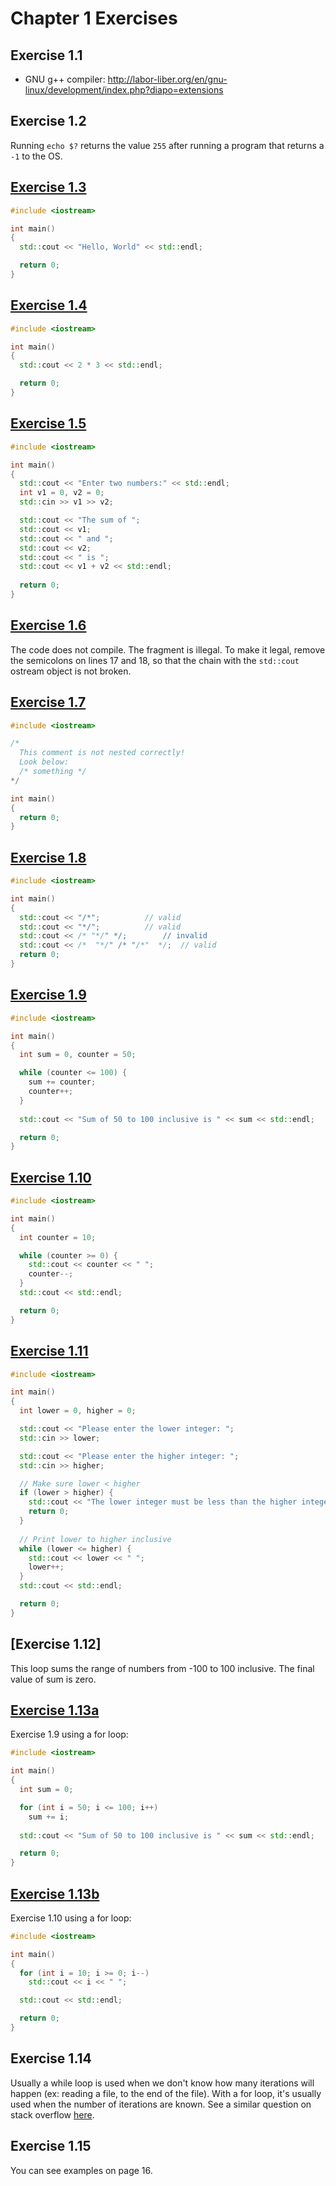 # Chapter 1 Exercises

## Exercise 1.1
- GNU g++ compiler: http://labor-liber.org/en/gnu-linux/development/index.php?diapo=extensions

## Exercise 1.2
Running `echo $?` returns the value `255` after running a program that returns a `-1` to the OS.

## [Exercise 1.3](ex1-3.cpp)
```cpp
#include <iostream>

int main()
{
  std::cout << "Hello, World" << std::endl;

  return 0;
}
```

## [Exercise 1.4](ex1-4.cpp)
```cpp
#include <iostream>

int main()
{
  std::cout << 2 * 3 << std::endl;

  return 0;
}
```

## [Exercise 1.5](ex1-5.cpp)
```cpp
#include <iostream>

int main()
{
  std::cout << "Enter two numbers:" << std::endl;
  int v1 = 0, v2 = 0;
  std::cin >> v1 >> v2;

  std::cout << "The sum of ";
  std::cout << v1;
  std::cout << " and ";
  std::cout << v2;
  std::cout << " is ";
  std::cout << v1 + v2 << std::endl;
  
  return 0;
}
```

## [Exercise 1.6](ex1-6.cpp)
The code does not compile. The fragment is illegal. To make it legal, remove the semicolons on lines 17 and 18, so that the chain with the `std::cout` ostream object is not broken.

## [Exercise 1.7](ex1-7.cpp)
```cpp
#include <iostream>

/*
  This comment is not nested correctly!
  Look below:
  /* something */
*/

int main()
{ 
  return 0;
}
```

## [Exercise 1.8](ex1-8.cpp)
```cpp
#include <iostream>

int main()
{ 
  std::cout << "/*";          // valid
  std::cout << "*/";          // valid
  std::cout << /* "*/" */;        // invalid
  std::cout << /*  "*/" /* "/*"  */;  // valid
  return 0;
}
```

## [Exercise 1.9](ex1-9.cpp)
```cpp
#include <iostream>

int main()
{ 
  int sum = 0, counter = 50;

  while (counter <= 100) {
    sum += counter;
    counter++;
  }
  
  std::cout << "Sum of 50 to 100 inclusive is " << sum << std::endl;

  return 0;
}
```

## [Exercise 1.10](ex1-10.cpp)
```cpp
#include <iostream>

int main()
{ 
  int counter = 10;

  while (counter >= 0) {
    std::cout << counter << " ";
    counter--;
  }
  std::cout << std::endl;

  return 0;
}
```

## [Exercise 1.11](ex1-11.cpp)
```cpp
#include <iostream>

int main()
{ 
  int lower = 0, higher = 0;

  std::cout << "Please enter the lower integer: ";
  std::cin >> lower;

  std::cout << "Please enter the higher integer: ";
  std::cin >> higher;

  // Make sure lower < higher
  if (lower > higher) {
    std::cout << "The lower integer must be less than the higher integer!";
    return 0;
  }
  
  // Print lower to higher inclusive
  while (lower <= higher) {
    std::cout << lower << " ";
    lower++;
  }
  std::cout << std::endl;

  return 0;
}
```

## [Exercise 1.12]
This loop sums the range of numbers from -100 to 100 inclusive. The final value of sum is zero.

## [Exercise 1.13a](ex1-13a.cpp)
Exercise 1.9 using a for loop:
```cpp
#include <iostream>

int main()
{
  int sum = 0;

  for (int i = 50; i <= 100; i++)
    sum += i;
  
  std::cout << "Sum of 50 to 100 inclusive is " << sum << std::endl;

  return 0;
}
```

## [Exercise 1.13b](ex1-13b.cpp)
Exercise 1.10 using a for loop:
```cpp
#include <iostream>

int main()
{
  for (int i = 10; i >= 0; i--)
    std::cout << i << " ";

  std::cout << std::endl;

  return 0;
}
```

## Exercise 1.14
Usually a while loop is used when we don't know how many iterations will happen (ex: reading a file, to the end of the file). With a for loop, it's usually used when the number of iterations are known. See a similar question on stack overflow [here](https://stackoverflow.com/questions/2950931/for-vs-while-in-c-programming).

## Exercise 1.15
You can see examples on page 16.
